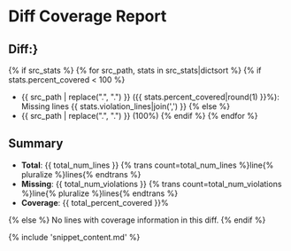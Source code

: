 # Diff Coverage Report

## Diff:}

{% if src_stats %}
{% for src_path, stats in src_stats|dictsort %}
{% if stats.percent_covered < 100 %}

- {{ src_path | replace(".", "&#46;") }} ({{ stats.percent_covered|round(1) }}%): Missing lines {{ stats.violation_lines|join(',') }}
  {% else %}
- {{ src_path | replace(".", "&#46;") }} (100%)
  {% endif %}
  {% endfor %}

## Summary

- **Total**: {{ total_num_lines }} {% trans count=total_num_lines %}line{% pluralize %}lines{% endtrans %}
- **Missing**: {{ total_num_violations }} {% trans count=total_num_violations %}line{% pluralize %}lines{% endtrans %}
- **Coverage**: {{ total_percent_covered }}%

{% else %}
No lines with coverage information in this diff.
{% endif %}

{% include 'snippet_content.md' %}
